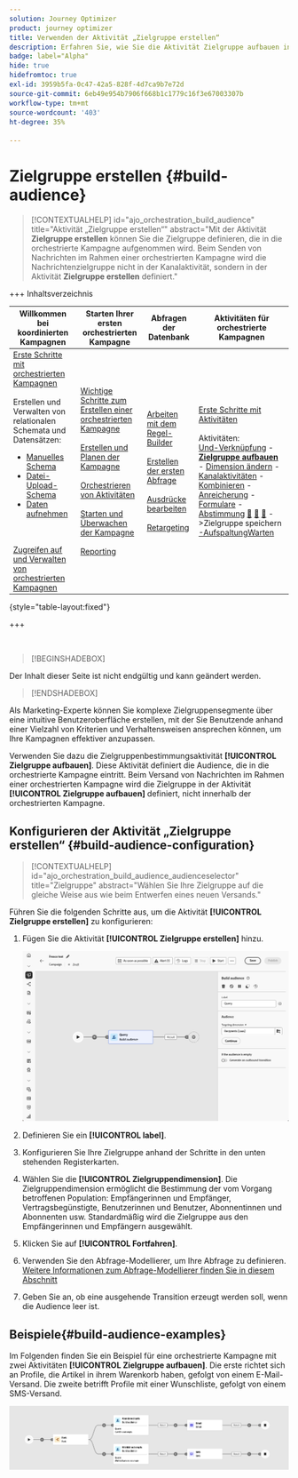 ```yaml
---
solution: Journey Optimizer
product: journey optimizer
title: Verwenden der Aktivität „Zielgruppe erstellen“
description: Erfahren Sie, wie Sie die Aktivität Zielgruppe aufbauen in einer orchestrierten Kampagne verwenden
badge: label="Alpha"
hide: true
hidefromtoc: true
exl-id: 3959b5fa-0c47-42a5-828f-4d7ca9b7e72d
source-git-commit: 6eb49e954b7906f668b1c1779c16f3e67003307b
workflow-type: tm+mt
source-wordcount: '403'
ht-degree: 35%

---
```


# Zielgruppe erstellen {#build-audience}

>[!CONTEXTUALHELP]
>id="ajo_orchestration_build_audience"
>title="Aktivität „Zielgruppe erstellen“"
>abstract="Mit der Aktivität **Zielgruppe erstellen** können Sie die Zielgruppe definieren, die in die orchestrierte Kampagne aufgenommen wird. Beim Senden von Nachrichten im Rahmen einer orchestrierten Kampagne wird die Nachrichtenzielgruppe nicht in der Kanalaktivität, sondern in der Aktivität **Zielgruppe erstellen** definiert."

+++ Inhaltsverzeichnis

| Willkommen bei koordinierten Kampagnen | Starten Ihrer ersten orchestrierten Kampagne | Abfragen der Datenbank | Aktivitäten für orchestrierte Kampagnen |
|---|---|---|---|
| [Erste Schritte mit orchestrierten Kampagnen](../gs-orchestrated-campaigns.md)<br/><br/>Erstellen und Verwalten von relationalen Schemata und Datensätzen:</br> <ul><li>[Manuelles Schema](../manual-schema.md)</li><li>[Datei-Upload-Schema](../file-upload-schema.md)</li><li>[Daten aufnehmen](../ingest-data.md)</li></ul><br/><br/>[Zugreifen auf und Verwalten von orchestrierten Kampagnen](../access-manage-orchestrated-campaigns.md) | [Wichtige Schritte zum Erstellen einer orchestrierten Kampagne](../gs-campaign-creation.md)<br/><br/>[Erstellen und Planen der Kampagne](../create-orchestrated-campaign.md)<br/><br/>[Orchestrieren von Aktivitäten](../orchestrate-activities.md)<br/><br/>[Starten und Überwachen der Kampagne](../start-monitor-campaigns.md)<br/><br/>[Reporting](../reporting-campaigns.md) | [Arbeiten mit dem Regel-Builder](../orchestrated-rule-builder.md)<br/><br/>[Erstellen der ersten Abfrage](../build-query.md)<br/><br/>[Ausdrücke bearbeiten](../edit-expressions.md)<br/><br/>[Retargeting](../retarget.md) | [Erste Schritte mit Aktivitäten](about-activities.md)<br/><br/>Aktivitäten:<br/>[Und-Verknüpfung](and-join.md) - <b>[Zielgruppe aufbauen](build-audience.md)</b> - [Dimension ändern](change-dimension.md) - [Kanalaktivitäten](channels.md) - [Kombinieren](combine.md) - [Anreicherung](deduplication.md) - [Formulare](enrichment.md) - [Abstimmung](fork.md) [&#128279;](reconciliation.md) [&#128279;](save-audience.md) [&#128279;](split.md) ->Zielgruppe speichern[ -AufspaltungWarten](wait.md) |

{style="table-layout:fixed"}

+++


<br/>

>[!BEGINSHADEBOX]

Der Inhalt dieser Seite ist nicht endgültig und kann geändert werden.

>[!ENDSHADEBOX]

Als Marketing-Experte können Sie komplexe Zielgruppensegmente über eine intuitive Benutzeroberfläche erstellen, mit der Sie Benutzende anhand einer Vielzahl von Kriterien und Verhaltensweisen ansprechen können, um Ihre Kampagnen effektiver anzupassen.

Verwenden Sie dazu die Zielgruppenbestimmungsaktivität **[!UICONTROL Zielgruppe aufbauen]**. Diese Aktivität definiert die Audience, die in die orchestrierte Kampagne eintritt. Beim Versand von Nachrichten im Rahmen einer orchestrierten Kampagne wird die Zielgruppe in der Aktivität **[!UICONTROL Zielgruppe aufbauen]** definiert, nicht innerhalb der orchestrierten Kampagne.

## Konfigurieren der Aktivität „Zielgruppe erstellen“ {#build-audience-configuration}

>[!CONTEXTUALHELP]
>id="ajo_orchestration_build_audience_audienceselector"
>title="Zielgruppe"
>abstract="Wählen Sie Ihre Zielgruppe auf die gleiche Weise aus wie beim Entwerfen eines neuen Versands."

Führen Sie die folgenden Schritte aus, um die Aktivität **[!UICONTROL Zielgruppe erstellen]** zu konfigurieren:

1. Fügen Sie die Aktivität **[!UICONTROL Zielgruppe erstellen]** hinzu.

   ![](../assets/build-audience.png)

1. Definieren Sie ein **[!UICONTROL label]**.

1. Konfigurieren Sie Ihre Zielgruppe anhand der Schritte in den unten stehenden Registerkarten.

1. Wählen Sie die **[!UICONTROL Zielgruppendimension]**. Die Zielgruppendimension ermöglicht die Bestimmung der vom Vorgang betroffenen Population: Empfängerinnen und Empfänger, Vertragsbegünstigte, Benutzerinnen und Benutzer, Abonnentinnen und Abonnenten usw. Standardmäßig wird die Zielgruppe aus den Empfängerinnen und Empfängern ausgewählt.

1. Klicken Sie auf **[!UICONTROL Fortfahren]**.

1. Verwenden Sie den Abfrage-Modellierer, um Ihre Abfrage zu definieren. [Weitere Informationen zum Abfrage-Modellierer finden Sie in diesem Abschnitt](../orchestrated-rule-builder.md)

1. Geben Sie an, ob eine ausgehende Transition erzeugt werden soll, wenn die Audience leer ist.

## Beispiele{#build-audience-examples}

Im Folgenden finden Sie ein Beispiel für eine orchestrierte Kampagne mit zwei Aktivitäten **[!UICONTROL Zielgruppe aufbauen]**. Die erste richtet sich an Profile, die Artikel in ihrem Warenkorb haben, gefolgt von einem E-Mail-Versand. Die zweite betrifft Profile mit einer Wunschliste, gefolgt von einem SMS-Versand.

![](../assets/build-audience-2.png)
